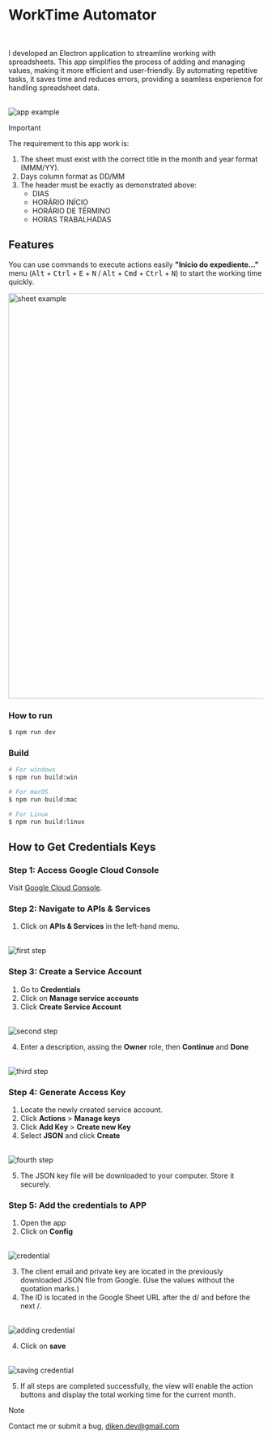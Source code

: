 # WorkTime Automator

  <br/>

I developed an Electron application to streamline working with spreadsheets. This app simplifies the process of adding and managing values, making it more efficient and user-friendly. By automating repetitive tasks, it saves time and reduces errors, providing a seamless experience for handling spreadsheet data.

  <br/>

<img src="./resources/app_example.gif" alt="app example" /> 

  <br/>

> [!IMPORTANT]
> The requirement to this app work is:   
> 1. The sheet must exist with the correct title in the month and year format (MMM/YY).
> 2. Days column format as DD/MM
> 3. The header must be exactly as demonstrated above:
>    - DIAS
>    - HORÁRIO INÍCIO
>    - HORÁRIO DE TÉRMINO
>    - HORAS TRABALHADAS

## Features

You can use commands to execute actions easily **"Inicio do expediente..."** menu (<kbd>Alt</kbd> + <kbd>Ctrl</kbd> + <kbd>E</kbd> + <kbd>N</kbd> / <kbd>Alt</kbd> + <kbd>Cmd</kbd> + <kbd>Ctrl</kbd> + <kbd>N</kbd>) to start the working time quickly.

<img width="800" src="./resources/sheet_example.png" alt="sheet example" /> 

### How to run
```bash
$ npm run dev
```

### Build

```bash
# For windows
$ npm run build:win

# For macOS
$ npm run build:mac

# For Linux
$ npm run build:linux
```

## How to Get Credentials Keys

### Step 1: Access Google Cloud Console
  Visit [Google Cloud Console](https://console.cloud.google.com/).

### Step 2: Navigate to APIs & Services
  1. Click on **APIs & Services** in the left-hand menu.
  
  <br/>

<img src="./resources/first_step.gif" alt="first step" /> 

### Step 3: Create a Service Account

  1. Go to **Credentials**
  2. Click on **Manage service accounts**
  3. Click **Create Service Account**

  <br/>

<img src="./resources/second_step.gif" alt="second step" /> 

  <br/>

  4. Enter a description, assing the **Owner** role, then **Continue** and **Done**
    
  <br/>

<img src="./resources/third_step.gif" alt="third step" /> 

### Step 4: Generate Access Key

  1. Locate the newly created service account.
  2. Click **Actions** > **Manage keys**
  3. Click **Add Key** > **Create new Key**
  4. Select **JSON** and click **Create**

  <br/>

<img src="./resources/fourth_step.gif" alt="fourth step" /> 

  <br/>

  5. The JSON key file will be downloaded to your computer. Store it securely.
 
### Step 5: Add the credentials to APP

  1. Open the app
  2. Click on **Config**

  <br/>

<img src="./resources/credential_app.gif" alt="credential" /> 

  <br/>

  3. The client email and private key are located in the previously downloaded JSON file from Google. (Use the values without the quotation marks.)
  4. The ID is located in the Google Sheet URL after the d/ and before the next /.
  
  <br/>

<img src="./resources/add_credential.svg" alt="adding credential" /> 
  
  <br/>

  4. Click on **save**

  <br/>

<img src="./resources/save_credential.gif" alt="saving credential" />

  <br/>

  5. If all steps are completed successfully, the view will enable the action buttons and display the total working time for the current month.

> [!NOTE]
> Contact me or submit a bug, diken.dev@gmail.com
